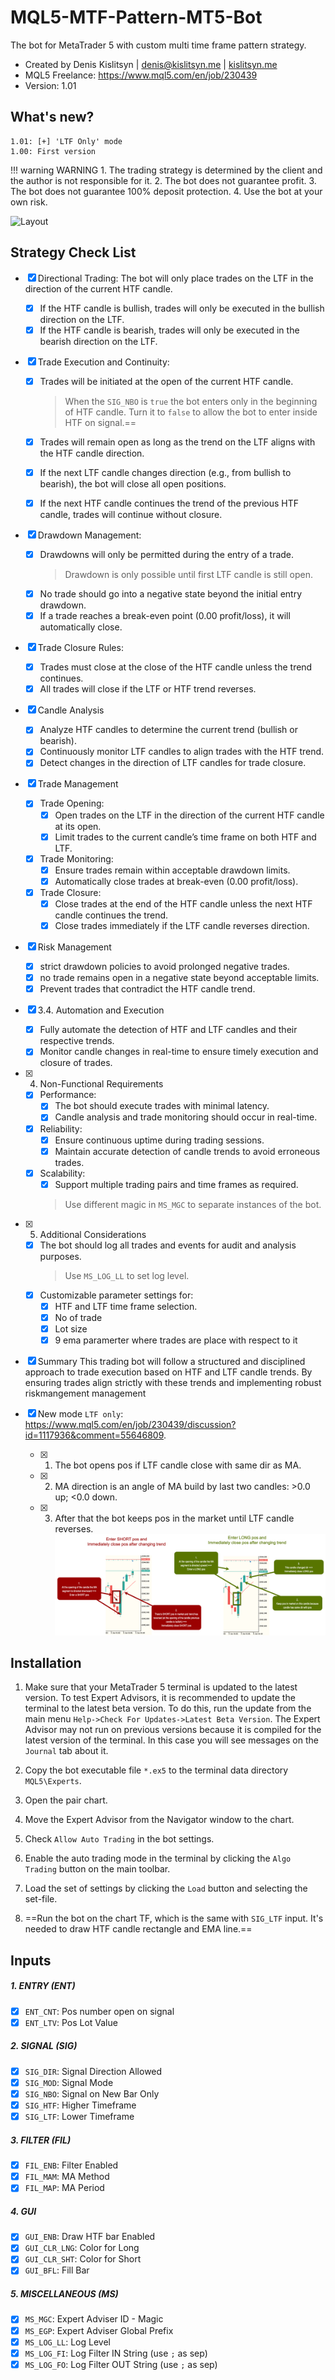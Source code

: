 # MQL5-MTF-Pattern-MT5-Bot
The bot for MetaTrader 5 with custom multi time frame pattern strategy.

* Created by Denis Kislitsyn | denis@kislitsyn.me | [kislitsyn.me](https://kislitsyn.me/personal/algo)
* MQL5 Freelance: https://www.mql5.com/en/job/230439
* Version: 1.01


## What's new?
```
1.01: [+] 'LTF Only' mode
1.00: First version
```

!!! warning WARNING
    1. The trading strategy is determined by the client and the author is not responsible for it.
    2. The bot does not guarantee profit.
    3. The bot does not guarantee 100% deposit protection.
    4. Use the bot at your own risk.

![Layout](img/UM001.%20Layout.gif)

## Strategy Check List

- [x] Directional Trading: The bot will only place trades on the LTF in the direction of the current HTF candle.
    - [x] If the HTF candle is bullish, trades will only be executed in the bullish direction on the LTF.
    - [x] If the HTF candle is bearish, trades will only be executed in the bearish direction on the LTF.

- [x] Trade Execution and Continuity:
    - [x] Trades will be initiated at the open of the current HTF candle. 
        > When the `SIG_NBO` is `true` the bot enters only in the beginning of HTF candle. Turn it to `false` to allow the bot to enter inside HTF on signal.==

    - [x] Trades will remain open as long as the trend on the LTF aligns with the HTF candle direction.
    - [x] If the next LTF candle changes direction (e.g., from bullish to bearish), the bot will close all open positions.
    - [x] If the next HTF candle continues the trend of the previous HTF candle, trades will continue without closure.

- [x] Drawdown Management:
    - [x] Drawdowns will only be permitted during the entry of a trade.
        > Drawdown is only possible until first LTF candle is still open.
    - [x] No trade should go into a negative state beyond the initial entry drawdown.
    - [x] If a trade reaches a break-even point (0.00 profit/loss), it will automatically close.

- [x] Trade Closure Rules:
    - [x] Trades must close at the close of the HTF candle unless the trend continues.
    - [x] All trades will close if the LTF or HTF trend reverses.

- [x] Candle Analysis
    - [x] Analyze HTF candles to determine the current trend (bullish or bearish).
    - [x] Continuously monitor LTF candles to align trades with the HTF trend.
    - [x] Detect changes in the direction of LTF candles for trade closure.

- [x] Trade Management
    - [x] Trade Opening:
        - [x] Open trades on the LTF in the direction of the current HTF candle at its open.
        - [x] Limit trades to the current candle’s time frame on both HTF and LTF.
    - [x] Trade Monitoring:
        - [x] Ensure trades remain within acceptable drawdown limits.
        - [x] Automatically close trades at break-even (0.00 profit/loss).
    - [x] Trade Closure:
        - [x] Close trades at the end of the HTF candle unless the next HTF candle continues the trend.
        - [x] Close trades immediately if the LTF candle reverses direction.

- [x] Risk Management
    - [x] strict drawdown policies to avoid prolonged negative trades.
    - [x] no trade remains open in a negative state beyond acceptable limits.
    - [x] Prevent trades that contradict the HTF candle trend.

- [x] 3.4. Automation and Execution
    - [x] Fully automate the detection of HTF and LTF candles and their respective trends.
    - [x] Monitor candle changes in real-time to ensure timely execution and closure of trades.

- [x] 4. Non-Functional Requirements
    - [x] Performance:
        - [x] The bot should execute trades with minimal latency.
        - [x] Candle analysis and trade monitoring should occur in real-time.
    - [x] Reliability:
        - [x] Ensure continuous uptime during trading sessions.
        - [x] Maintain accurate detection of candle trends to avoid erroneous trades.
    - [x] Scalability:
        - [x] Support multiple trading pairs and time frames as required.
        > Use different magic in `MS_MGC` to separate instances of the bot.

- [x] 5. Additional Considerations
    - [x] The bot should log all trades and events for audit and analysis purposes.
        > Use `MS_LOG_LL` to set log level.
    - [x] Customizable parameter settings for:
        - [x] HTF and LTF time frame selection.
        - [x] No of trade
        - [x] Lot size
        - [x] 9 ema paramerter where trades are place with respect to it

- [x] Summary This trading bot will follow a structured and disciplined approach to trade execution based on HTF and LTF candle trends. By ensuring trades align strictly with these trends and implementing robust riskmangement management

- [x] New mode `LTF only`: https://www.mql5.com/en/job/230439/discussion?id=1117936&comment=55646809. 
    - [x] 1. The bot opens pos if LTF candle close with same dir as MA.
    - [x] 2. MA direction is an angle of MA build by last two candles: >0.0 up; <0.0 down.
    - [x] 3. After that the bot keeps pos in the market until LTF candle reverses.
    ![LTF mode layout](img/UM001.%20LTF%20Mode%20Layout.png)

## Installation
1. Make sure that your MetaTrader 5 terminal is updated to the latest version. To test Expert Advisors, it is recommended to update the terminal to the latest beta version. To do this, run the update from the main menu `Help->Check For Updates->Latest Beta Version`. The Expert Advisor may not run on previous versions because it is compiled for the latest version of the terminal. In this case you will see messages on the `Journal` tab about it.
2. Copy the bot executable file `*.ex5` to the terminal data directory `MQL5\Experts`.
3. Open the pair chart.
4. Move the Expert Advisor from the Navigator window to the chart.
5. Check `Allow Auto Trading` in the bot settings.
6. Enable the auto trading mode in the terminal by clicking the `Algo Trading` button on the main toolbar.
7. Load the set of settings by clicking the `Load` button and selecting the set-file.

8. ==Run the bot on the chart TF, which is the same with `SIG_LTF` input. It's needed to draw HTF candle rectangle and EMA line.==

## Inputs

##### 1. ENTRY (ENT)
- [x] `ENT_CNT`: Pos number open on signal
- [x] `ENT_LTV`: Pos Lot Value

##### 2. SIGNAL (SIG)
- [x] `SIG_DIR`: Signal Direction Allowed
- [x] `SIG_MOD`: Signal Mode
- [x] `SIG_NBO`: Signal on New Bar Only
- [x] `SIG_HTF`: Higher Timeframe
- [x] `SIG_LTF`: Lower Timeframe

##### 3. FILTER (FIL)
- [x] `FIL_ENB`: Filter Enabled
- [x] `FIL_MAM`: MA Method
- [x] `FIL_MAP`: MA Period

##### 4. GUI
- [x] `GUI_ENB`: Draw HTF bar Enabled
- [x] `GUI_CLR_LNG`: Color for Long
- [x] `GUI_CLR_SHT`: Color for Short
- [x] `GUI_BFL`: Fill Bar

##### 5. MISCELLANEOUS (MS)
- [x] `MS_MGC`: Expert Adviser ID - Magic
- [x] `MS_EGP`: Expert Adviser Global Prefix
- [x] `MS_LOG_LL`: Log Level
- [x] `MS_LOG_FI`: Log Filter IN String (use `;` as sep)
- [x] `MS_LOG_FO`: Log Filter OUT String (use `;` as sep)